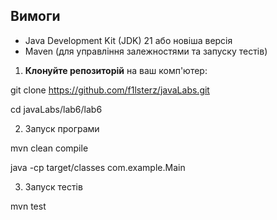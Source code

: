 ## Вимоги

- Java Development Kit (JDK) 21 або новіша версія
- Maven (для управління залежностями та запуску тестів)

1. **Клонуйте репозиторій** на ваш комп'ютер:

git clone https://github.com/f1lsterz/javaLabs.git

cd javaLabs/lab6/lab6

2. Запуск програми

mvn clean compile

java -cp target/classes com.example.Main

3. Запуск тестів

mvn test
